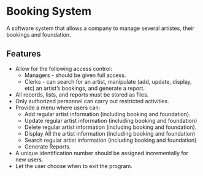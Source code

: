 # Booking System

A software system that allows a company to manage several artistes, their bookings and foundation. 

## Features

* Allow for the following access control:
	- Managers - should be given full access.
	- Clerks - can search for an artist, manipulate (add, update, display, etc) an artist’s bookings, and generate a report.
* All records, lists, and reports must be stored as files.
* Only authorized personnel can carry out restricted activities. 
* Provide a menu where users can:
	- Add regular artist information (including booking and foundation).
	- Update regular artist information (including booking and foundation)
	- Delete regular artist information (including booking and foundation).
	- Display All the artist information (including booking and foundation)
	- Search regular artist information (including booking and foundation)
	- Generate Reports.
* A unique identification number should be assigned incrementally for new users.
* Let the user choose when to exit the program.